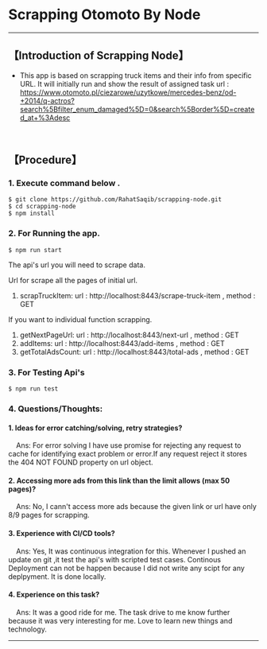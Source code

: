 # Scrapping Otomoto By Node

***

## 【Introduction of Scrapping Node】
- This app is based on scrapping truck items and their info from specific URL.
It will initially run and show the result of assigned task url : https://www.otomoto.pl/ciezarowe/uzytkowe/mercedes-benz/od-+2014/q-actros?search%5Bfilter_enum_damaged%5D=0&search%5Border%5D=created_at+%3Adesc

&nbsp;


## 【Procedure】

### 1. Execute command below .
```
$ git clone https://github.com/RahatSaqib/scrapping-node.git
$ cd scrapping-node
$ npm install
```

### 2. For Running the app.
```
$ npm run start 
```
The api's url you will need to scrape data.

Url for scrape all the pages of initial url.
1. scrapTruckItem:  url : http://localhost:8443/scrape-truck-item , method : GET

If you want to individual function scrapping.
1. getNextPageUrl:  url : http://localhost:8443/next-url , method : GET
2. addItems:  url : http://localhost:8443/add-items , method : GET
3. getTotalAdsCount:  url : http://localhost:8443/total-ads , method : GET


### 3. For Testing Api's
```
$ npm run test
```
### 4. Questions/Thoughts:
#### 1. Ideas for error catching/solving, retry strategies?

&nbsp; &nbsp; Ans: For error solving I have use  promise for rejecting any request to cache for identifying exact problem or error.If any request reject it stores the 404 NOT FOUND property on url object.

#### 2. Accessing more ads from this link than the limit allows (max 50 pages)?
&nbsp; &nbsp; Ans: No, I cann't access more ads because the given link or url have only 8/9 pages for scrapping.

#### 3. Experience with CI/CD tools?
&nbsp; &nbsp; Ans: Yes, It was continuous integration for this. Whenever I pushed an update on git ,it test the api's with scripted test cases.  Continous Deployment can not be happen because I did not write any scipt for any deplpyment. It is done locally.

#### 4. Experience on this task?
&nbsp; &nbsp; Ans: It was a good ride for me. The task drive to me know further because it was very interesting for me. Love to learn new things and technology.
***
